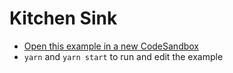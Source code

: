 # Kitchen Sink

- [Open this example in a new CodeSandbox](https://codesandbox.io/s/github/tannerlinsley/react-table/tree/v7/examples/kitchen-sink)
- `yarn` and `yarn start` to run and edit the example

